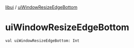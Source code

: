[libui](index.md) / [uiWindowResizeEdgeBottom](./ui-window-resize-edge-bottom.md)

# uiWindowResizeEdgeBottom

`val uiWindowResizeEdgeBottom: Int`